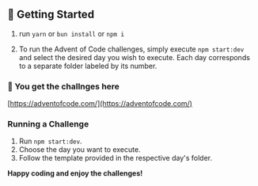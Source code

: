 ## 🚀 Getting Started

1. run `yarn` or `bun install` or `npm i`

2. To run the Advent of Code challenges, simply execute `npm start:dev` and select the desired day you wish to execute. Each day corresponds to a separate folder labeled by its number.

### 🎄 You get the challnges here

[https://adventofcode.com/](https://adventofcode.com/)

### Running a Challenge

1. Run `npm start:dev`.
2. Choose the day you want to execute.
3. Follow the template provided in the respective day's folder.

**Happy coding and enjoy the challenges!**
